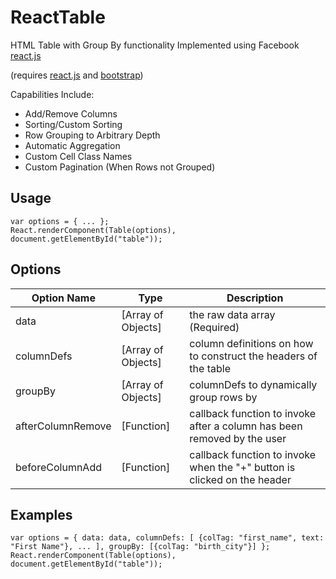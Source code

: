 # ReactTable

HTML Table with Group By functionality Implemented using Facebook [react.js](https://github.com/facebook/react)

(requires [react.js](https://github.com/facebook/react) and [bootstrap](https://github.com/twbs/bootstrap))

Capabilities Include:

- Add/Remove Columns
- Sorting/Custom Sorting
- Row Grouping to Arbitrary Depth
- Automatic Aggregation
- Custom Cell Class Names
- Custom Pagination (When Rows not Grouped)

## Usage

    var options = { ... };
    React.renderComponent(Table(options), document.getElementById("table"));

## Options

Option Name        |Type              |Description
-------------------|------------------|------------
data               |[Array of Objects]|the raw data array (Required)
columnDefs         |[Array of Objects]|column definitions on how to construct the headers of the table
groupBy            |[Array of Objects]|columnDefs to dynamically group rows by
afterColumnRemove  |[Function]        |callback function to invoke after a column has been removed by the user
beforeColumnAdd    |[Function]        |callback function to invoke when the "+" button is clicked on the header

## Examples

    var options = { data: data, columnDefs: [ {colTag: "first_name", text: "First Name"}, ... ], groupBy: [{colTag: "birth_city"}] };
    React.renderComponent(Table(options), document.getElementById("table"));

    